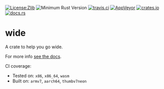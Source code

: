 [![License:Zlib](https://img.shields.io/badge/License-Zlib-brightgreen.svg)](https://opensource.org/licenses/Zlib)
![Minimum Rust Version](https://img.shields.io/badge/Min%20Rust-1.38-green.svg)
[![travis.ci](https://travis-ci.org/Lokathor/wide.svg?branch=master)](https://travis-ci.org/Lokathor/wide)
[![AppVeyor](https://ci.appveyor.com/api/projects/status/33t3nhj1rplo7t1x/branch/master?svg=true)](https://ci.appveyor.com/project/Lokathor/wide/branch/master)
[![crates.io](https://img.shields.io/crates/v/wide.svg)](https://crates.io/crates/wide)
[![docs.rs](https://docs.rs/wide/badge.svg)](https://docs.rs/wide/)

# wide

A crate to help you go wide.

For more info [see the docs](https://docs.rs/wide).

CI coverage:
* Tested on: `x86`, `x86_64`, `wasm`
* Built on: `armv7`, `aarch64`, `thumbv7neon`
